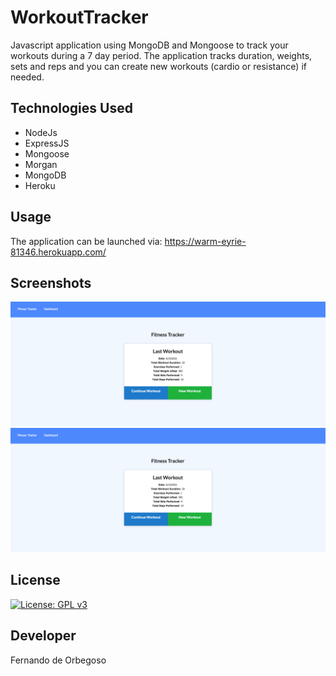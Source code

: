 # WorkoutTracker

Javascript application using MongoDB and Mongoose to track your workouts during a 7 day period. The application tracks duration, weights, sets and reps and you can create new workouts (cardio or resistance) if needed.

## Technologies Used

- NodeJs
- ExpressJS
- Mongoose
- Morgan
- MongoDB
- Heroku

## Usage

The application can be launched via: https://warm-eyrie-81346.herokuapp.com/

## Screenshots

![](img/Shot1.png)
![](img/Shot1.png)

## License

[![License: GPL v3](https://img.shields.io/badge/License-GPLv3-blue.svg)](https://www.gnu.org/licenses/gpl-3.0)

## Developer

Fernando de Orbegoso
